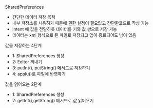 SharedPreferences
- 간단한 데이터 저장 목적
- 내부 저장소를 사용히가 때문에 권한 설정이 필요없고 간단한코드로 작성 가능
- Intent 에 값을 전달하듯 데이터를 키와 값 쌍으로 저장 가능
- 데이터는 xml 형식으로 된 파일로 저장되고 앱이 종료되어도 남아 있음


값을 저장하는 4단계
- 1: SharedPreferences 생성
- 2: Editor 꺼내기
- 3: putInt(), putString() 메서드로 저장하기
- 4: applu()로 파일에 반영하기

값을 읽어오는 2단계
- 1: SharedPreferences 생성
- 2: getInt(),getString() 메서드로 값 읽어오기

